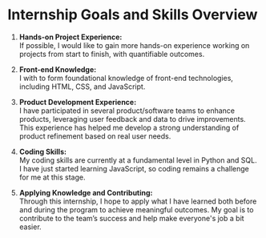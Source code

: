# Internship Goals and Skills Overview

1. **Hands-on Project Experience:**  
   If possible, I would like to gain more hands-on experience working on projects from start to finish, with quantifiable outcomes.

2. **Front-end Knowledge:**  
   I with to form foundational knowledge of front-end technologies, including HTML, CSS, and JavaScript.

3. **Product Development Experience:**  
   I have participated in several product/software teams to enhance products, leveraging user feedback and data to drive improvements. This experience has helped me develop a strong understanding of product refinement based on real user needs.

4. **Coding Skills:**  
   My coding skills are currently at a fundamental level in Python and SQL. I have just started learning JavaScript, so coding remains a challenge for me at this stage.

5. **Applying Knowledge and Contributing:**  
   Through this internship, I hope to apply what I have learned both before and during the program to achieve meaningful outcomes. My goal is to contribute to the team’s success and help make everyone's job a bit easier.
